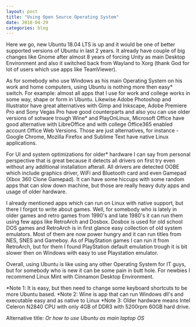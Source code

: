 ```yaml
---
layout: post
title: "Using Open Source Operating System"
date: 2018-04-29
categories: blog
---
```

Here we go, new Ubuntu 18.04 LTS is up and it would be one of better supported versions of Ubuntu in last 2 years. It already have couple of big changes like Gnome after almost 8 years of forcing Unity as main Desktop Environment and also it switched back from Wayland to Xorg (thank God for lot of users which use apps like TeamViewer).

As for somebody who use Windows as his main Operating System on his work and home computers, using Ubuntu is nothing more then easy* switch.
For example: almost all apps that I use for work and college works in some way, shape or form in Ubuntu. Likewise Adobe Photoshop and Illustrator have great alternatives with Gimp and Inkscape, Adobe Premiere Pro and Sony Vegas Pro have good counterparts and also you can use older versions of sotware trough Wine* and PlayOnLinux, Microsoft Office have good alternative with LibreOffice and with college Office365 enabled account Office Web Versions. Those are just alternatives, for instance - Google Chrome, Mozilla Firefox and Sublime Text have native Linux applications.

For UI and system optimizations for older* hardware I can say from personal perspective that is great because it detects all drivers on first try even without any additional installation afterall. All drivers are detected OOBE which include graphics driver, WiFi and Bluetooth card and even Gamepad (Xbox 360 Clone Gamepad). It can have some hiccups with some random apps that can slow down machine, but those are really heavy duty apps and usage of older hardware.

I already mentioned apps which can run on Linux with native support, but there I forgot to write about games. Well, for somebody who is lately in older games and retro games from 1990's and late 1980's it can run them using few apps like RetroArch and Dosbox. Dosbox is used for old school DOS games and RetroArch is in first glance easy collection of old system emulators. Most of them are now power hungry and it can run titles from NES, SNES and Gameboy. As of PlayStation games I can run it from RetroArch, but for them I found PlayStation default emulation trough it is bit slower then on Windows with easy to use Playstation emulator.

Overall, using Ubuntu is like using any other Operating System for IT guys, but for somebody who is new it can be some pain in butt hole. For newbies I recommend Linux Mint with Cinnamon Desktop Environment.

*Note 1: It is easy, but then need to change some keyboard shortcuts to be more Ubuntu based.
*Note 2: Wine is app that can run Windows dll's and executable easy and as native to Linux
*Note 3: Older hardware means Intel Celeron N2840 CPU with only 4GB of DDR3 with 5200rpm 60GB hard drive.
<p class="alt-font">Alternative title: <em>Or how to use Ubuntu as main laptop OS</em></p>